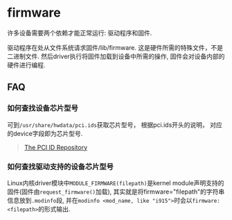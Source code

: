 # firmware
许多设备需要两个依赖才能正常运行: 驱动程序和固件.

驱动程序在处从文件系统请求固件/lib/firmware. 这是硬件所需的特殊文件，不是二进制文件. 然后driver执行将固件加载到设备中所需的操作, 固件会对设备内部的硬件进行编程.

## FAQ
### 如何查找设备芯片型号
可到`/usr/share/hwdata/pci.ids`获取芯片型号， 根据pci.ids开头的说明， 对应的device字段即为芯片型号.

> [The PCI ID Repository](https://pci-ids.ucw.cz)

### 如何查找驱动支持的设备芯片型号
Linux内核driver模块中`MODULE_FIRMWARE(filepath)`是kernel module声明支持的固件(固件由`request_firmware()`加载), 其实就是将firmware="filepath"的字符串信息放到`.modinfo`段, 并在`modinfo <mod_name, like "i915">`时会以`firmware:       <filepath>`的形式输出.